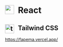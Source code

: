 # React  <img align="left" alt="reactjs" title="reactjs" width="30px"  style="padding-right: 10px;" src="https://cdn.jsdelivr.net/gh/devicons/devicon@latest/icons/react/react-original.svg" />
## Tailwind CSS <img align="left" alt="tailwind" title="taiwind" width="30px"  style="padding-right: 10px;" src="https://cdn.jsdelivr.net/gh/devicons/devicon@latest/icons/tailwindcss/tailwindcss-original.svg" />
 
https://fapema.vercel.app/
